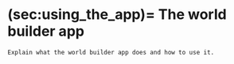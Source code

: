 (sec:using_the_app)=
The world builder app
=====================

```{todo}
Explain what the world builder app does and how to use it.
```
